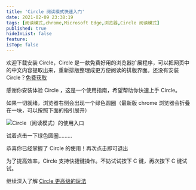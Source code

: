 ```yaml
---
title: 'Circle 阅读模式快速入门'
date: 2021-02-09 23:38:19
tags: [阅读模式,chrome,Microsoft Edge,浏览器,Circle 阅读模式]
published: true
hideInList: false
feature: 
isTop: false
---
```

欢迎下载安装 Circle，Circle 是一款免费好用的浏览器扩展程序，可以把网页中的中文内容提取出来，重新排版整理成更方便阅读的排版界面。还没有安装 Circle？[免费获取](https://ranhe.xyz/circle-install/)

感谢你安装体验 Circle ，这是一个使用指南，希望帮助你快速上手 Circle。

如果一切就绪，浏览器右侧会出现一个绿色圆圈（最新版 chrome 浏览器会折叠在一块，可以按照下面的指引展开）

![Circle（阅读模式）的使用入口](https://ranhe.xyz/post-images/1613022302323.png)

试着点击一下绿色圆圈.........

恭喜你已经掌握了 Circle 的使用！再次点击即可退出

为了提高效率，Circle 支持快捷键操作。不妨试试按下 C 键，再次按下 C 键试试。

继续深入了解 [Circle 更高级的玩法](https://ranhe.xyz/circle-learn/)